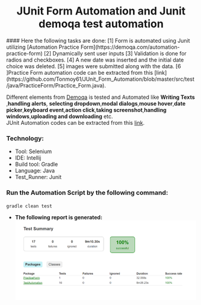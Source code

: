 <h1 align="center">JUnit Form Automation and Junit demoqa test automation</h1>
#### Here the following tasks are done:
[1] Form is automated using Junit utilizing [Automation Practice Form](https://demoqa.com/automation-practice-form)
[2] Dynamically sent user inputs
[3] Validation is done for radios and checkboxes.
[4] A new date was inserted and the initial date choice was deleted.
[5] images were submitted along with the data.
[6 ]Practice Form automation code can be extracted from this [link](https://github.com/Tonmoy61/JUnit_Form_Automation/blob/master/src/test/java/PracticeForm/Practice_Form.java).


Different elements from [Demoqa](https://demoqa.com/) is tested and Automated like **Writing Texts** ,**handling alerts**, **selecting dropdown**,**modal dialogs**,**mouse hover**,**date picker**,**keyboard event**,**action click**,**taking screenshot**,**handling windows**,**uploading and downloading** etc. </br>
JUnit Automation codes can be extracted from this [link](https://github.com/Tonmoy61/JUnit_Form_Automation/blob/master/src/test/java/TestAutomation/Test_Automation.java).


### **Technology:** </br>
- Tool: Selenium
- IDE: Intellij
- Build tool: Gradle
- Language: Java
- Test_Runner: Junit
### Run the Automation Script by the following command:
 ```
 gradle clean test 
 ```
- **The following report is generated:**
![report](https://github.com/Tonmoy61/JUnit_Form_Automation/blob/master/gradle/wrapper/report.png)

